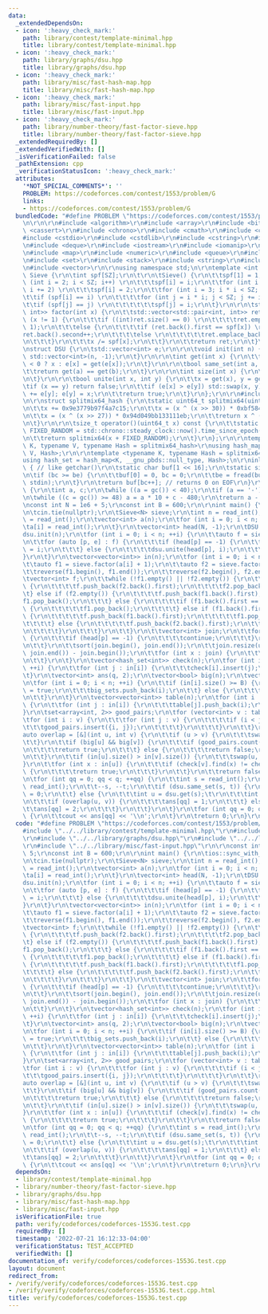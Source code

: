 ```yaml
---
data:
  _extendedDependsOn:
  - icon: ':heavy_check_mark:'
    path: library/contest/template-minimal.hpp
    title: library/contest/template-minimal.hpp
  - icon: ':heavy_check_mark:'
    path: library/graphs/dsu.hpp
    title: library/graphs/dsu.hpp
  - icon: ':heavy_check_mark:'
    path: library/misc/fast-hash-map.hpp
    title: library/misc/fast-hash-map.hpp
  - icon: ':heavy_check_mark:'
    path: library/misc/fast-input.hpp
    title: library/misc/fast-input.hpp
  - icon: ':heavy_check_mark:'
    path: library/number-theory/fast-factor-sieve.hpp
    title: library/number-theory/fast-factor-sieve.hpp
  _extendedRequiredBy: []
  _extendedVerifiedWith: []
  _isVerificationFailed: false
  _pathExtension: cpp
  _verificationStatusIcon: ':heavy_check_mark:'
  attributes:
    '*NOT_SPECIAL_COMMENTS*': ''
    PROBLEM: https://codeforces.com/contest/1553/problem/G
    links:
    - https://codeforces.com/contest/1553/problem/G
  bundledCode: "#define PROBLEM \"https://codeforces.com/contest/1553/problem/G\"\r\
    \n\r\n\r\n#include <algorithm>\r\n#include <array>\r\n#include <bitset>\r\n#include\
    \ <cassert>\r\n#include <chrono>\r\n#include <cmath>\r\n#include <complex>\r\n\
    #include <cstdio>\r\n#include <cstdlib>\r\n#include <cstring>\r\n#include <ctime>\r\
    \n#include <deque>\r\n#include <iostream>\r\n#include <iomanip>\r\n#include <list>\r\
    \n#include <map>\r\n#include <numeric>\r\n#include <queue>\r\n#include <random>\r\
    \n#include <set>\r\n#include <stack>\r\n#include <string>\r\n#include <unordered_map>\r\
    \n#include <vector>\r\n\r\nusing namespace std;\n\r\ntemplate <int SZ> struct\
    \ Sieve {\r\n\tint spf[SZ];\r\n\t\r\n\tSieve() {\r\n\t\tspf[1] = 1;\r\n\t\tfor\
    \ (int i = 2; i < SZ; i++) \r\n\t\t\tspf[i] = i;\r\n\t\tfor (int i = 4; i < SZ;\
    \ i += 2) \r\n\t\t\tspf[i] = 2;\r\n\t\tfor (int i = 3; i * i < SZ; i++) \r\n\t\
    \t\tif (spf[i] == i) \r\n\t\t\t\tfor (int j = i * i; j < SZ; j += i) \r\n\t\t\t\
    \t\tif (spf[j] == j) \r\n\t\t\t\t\t\tspf[j] = i;\r\n\t}\r\n\r\n\tstd::vector<std::pair<int,\
    \ int>> factor(int x) {\r\n\t\tstd::vector<std::pair<int, int>> ret;\r\n\t\twhile\
    \ (x != 1) {\r\n\t\t\tif ((int)ret.size() == 0) \r\n\t\t\t\tret.emplace_back(spf[x],\
    \ 1);\r\n\t\t\telse {\r\n\t\t\t\tif (ret.back().first == spf[x]) \r\n\t\t\t\t\t\
    ret.back().second++;\r\n\t\t\t\telse \r\n\t\t\t\t\tret.emplace_back(spf[x], 1);\r\
    \n\t\t\t}\r\n\t\t\tx /= spf[x];\r\n\t\t}\r\n\t\treturn ret;\r\n\t}\r\n};\r\n\r\
    \nstruct DSU {\r\n\tstd::vector<int> e;\r\n\r\n\tvoid init(int n) {\r\n\t\te =\
    \ std::vector<int>(n, -1);\r\n\t}\r\n\r\n\tint get(int x) {\r\n\t\treturn e[x]\
    \ < 0 ? x : e[x] = get(e[x]);\r\n\t}\r\n\r\n\tbool same_set(int a, int b) {\r\n\
    \t\treturn get(a) == get(b);\r\n\t}\r\n\r\n\tint size(int x) {\r\n\t\treturn -e[get(x)];\r\
    \n\t}\r\n\r\n\tbool unite(int x, int y) {\r\n\t\tx = get(x), y = get(y);\r\n\t\
    \tif (x == y) return false;\r\n\t\tif (e[x] > e[y]) std::swap(x, y);\r\n\t\te[x]\
    \ += e[y]; e[y] = x;\r\n\t\treturn true;\r\n\t}\r\n};\r\n\r\n#include <bits/extc++.h>\r\
    \n\r\nstruct splitmix64_hash {\r\n\tstatic uint64_t splitmix64(uint64_t x) {\r\
    \n\t\tx += 0x9e3779b97f4a7c15;\r\n\t\tx = (x ^ (x >> 30)) * 0xbf58476d1ce4e5b9;\r\
    \n\t\tx = (x ^ (x >> 27)) * 0x94d049bb133111eb;\r\n\t\treturn x ^ (x >> 31);\r\
    \n\t}\r\n\r\n\tsize_t operator()(uint64_t x) const {\r\n\t\tstatic const uint64_t\
    \ FIXED_RANDOM = std::chrono::steady_clock::now().time_since_epoch().count();\r\
    \n\t\treturn splitmix64(x + FIXED_RANDOM);\r\n\t}\r\n};\r\n\r\ntemplate <typename\
    \ K, typename V, typename Hash = splitmix64_hash>\r\nusing hash_map = __gnu_pbds::gp_hash_table<K,\
    \ V, Hash>;\r\n\r\ntemplate <typename K, typename Hash = splitmix64_hash>\r\n\
    using hash_set = hash_map<K, __gnu_pbds::null_type, Hash>;\n\r\ninline char gc()\
    \ { // like getchar()\r\n\tstatic char buf[1 << 16];\r\n\tstatic size_t bc, be;\r\
    \n\tif (bc >= be) {\r\n\t\tbuf[0] = 0, bc = 0;\r\n\t\tbe = fread(buf, 1, sizeof(buf),\
    \ stdin);\r\n\t}\r\n\treturn buf[bc++]; // returns 0 on EOF\r\n}\r\n\r\nint read_int()\
    \ {\r\n\tint a, c;\r\n\twhile ((a = gc()) < 40);\r\n\tif (a == '-') return -read_int();\r\
    \n\twhile ((c = gc()) >= 48) a = a * 10 + c - 480;\r\n\treturn a - 48;\r\n}\n\r\
    \nconst int N = 1e6 + 5;\r\nconst int B = 600;\r\n\r\nint main() {\r\n\tios::sync_with_stdio(false);\r\
    \n\tcin.tie(nullptr);\r\n\tSieve<N> sieve;\r\n\tint n = read_int();\r\n\tint q\
    \ = read_int();\r\n\tvector<int> a(n);\r\n\tfor (int i = 0; i < n; ++i) {\r\n\t\
    \ta[i] = read_int();\r\n\t}\r\n\tvector<int> head(N, -1);\r\n\tDSU dsu;\r\n\t\
    dsu.init(n);\r\n\tfor (int i = 0; i < n; ++i) {\r\n\t\tauto f = sieve.factor(a[i]);\r\
    \n\t\tfor (auto [p, e] : f) {\r\n\t\t\tif (head[p] == -1) {\r\n\t\t\t\thead[p]\
    \ = i;\r\n\t\t\t} else {\r\n\t\t\t\tdsu.unite(head[p], i);\r\n\t\t\t}\r\n\t\t\
    }\r\n\t}\r\n\tvector<vector<int>> in(n);\r\n\tfor (int i = 0; i < n; ++i) {\r\n\
    \t\tauto f1 = sieve.factor(a[i] + 1);\r\n\t\tauto f2 = sieve.factor(a[i]);\r\n\
    \t\treverse(f1.begin(), f1.end());\r\n\t\treverse(f2.begin(), f2.end());\r\n\t\
    \tvector<int> f;\r\n\t\twhile (!f1.empty() || !f2.empty()) {\r\n\t\t\tif (f1.empty())\
    \ {\r\n\t\t\t\tf.push_back(f2.back().first);\r\n\t\t\t\tf2.pop_back(); \r\n\t\t\
    \t} else if (f2.empty()) {\r\n\t\t\t\tf.push_back(f1.back().first);\r\n\t\t\t\t\
    f1.pop_back();\r\n\t\t\t} else {\r\n\t\t\t\tif (f1.back().first == f2.back().first)\
    \ {\r\n\t\t\t\t\tf1.pop_back();\r\n\t\t\t\t} else if (f1.back().first < f2.back().first)\
    \ {\r\n\t\t\t\t\tf.push_back(f1.back().first);\r\n\t\t\t\t\tf1.pop_back();\r\n\
    \t\t\t\t} else {\r\n\t\t\t\t\tf.push_back(f2.back().first);\r\n\t\t\t\t\tf2.pop_back();\r\
    \n\t\t\t\t}\r\n\t\t\t}\r\n\t\t}\r\n\t\tvector<int> join;\r\n\t\tfor (int p : f)\
    \ {\r\n\t\t\tif (head[p] == -1) {\r\n\t\t\t\tcontinue;\r\n\t\t\t}\r\n\t\t\tjoin.push_back(dsu.get(head[p]));\r\
    \n\t\t}\r\n\t\tsort(join.begin(), join.end());\r\n\t\tjoin.resize(unique(join.begin(),\
    \ join.end()) - join.begin());\r\n\t\tfor (int x : join) {\r\n\t\t\tin[x].push_back(i);\r\
    \n\t\t}\r\n\t}\r\n\tvector<hash_set<int>> check(n);\r\n\tfor (int i = 0; i < n;\
    \ ++i) {\r\n\t\tfor (int j : in[i]) {\r\n\t\t\tcheck[i].insert(j);\r\n\t\t}\r\n\
    \t}\r\n\tvector<int> ans(q, 2);\r\n\tvector<bool> big(n);\r\n\tvector<int> big_sets;\r\
    \n\tfor (int i = 0; i < n; ++i) {\r\n\t\tif (in[i].size() >= B) {\r\n\t\t\tbig[i]\
    \ = true;\r\n\t\t\tbig_sets.push_back(i);\r\n\t\t} else {\r\n\t\t\tbig[i] = false;\r\
    \n\t\t}\r\n\t}\r\n\tvector<vector<int>> table(n);\r\n\tfor (int i : big_sets)\
    \ {\r\n\t\tfor (int j : in[i]) {\r\n\t\t\ttable[j].push_back(i);\r\n\t\t}\r\n\t\
    }\r\n\tset<array<int, 2>> good_pairs;\r\n\tfor (vector<int> v : table) {\r\n\t\
    \tfor (int i : v) {\r\n\t\t\tfor (int j : v) {\r\n\t\t\t\tif (i < j) {\r\n\t\t\
    \t\t\tgood_pairs.insert({i, j});\r\n\t\t\t\t}\r\n\t\t\t}\r\n\t\t}\r\n\t}\r\n\t\
    auto overlap = [&](int u, int v) {\r\n\t\tif (u > v) {\r\n\t\t\tswap(u, v);\r\n\
    \t\t}\r\n\t\tif (big[u] && big[v]) {\r\n\t\t\tif (good_pairs.count({u, v})) {\r\
    \n\t\t\t\treturn true;\r\n\t\t\t} else {\r\n\t\t\t\treturn false;\r\n\t\t\t}\r\
    \n\t\t}\r\n\t\tif (in[u].size() > in[v].size()) {\r\n\t\t\tswap(u, v);\r\n\t\t\
    }\r\n\t\tfor (int x : in[u]) {\r\n\t\t\tif (check[v].find(x) != check[v].end())\
    \ {\r\n\t\t\t\treturn true;\r\n\t\t\t}\r\n\t\t}\r\n\t\treturn false;\r\n\t};\r\
    \n\tfor (int qq = 0; qq < q; ++qq) {\r\n\t\tint s = read_int();\r\n\t\tint t =\
    \ read_int();\r\n\t\t--s, --t;\r\n\t\tif (dsu.same_set(s, t)) {\r\n\t\t\tans[qq]\
    \ = 0;\r\n\t\t} else {\r\n\t\t\tint u = dsu.get(s);\t\r\n\t\t\tint v = dsu.get(t);\r\
    \n\t\t\tif (overlap(u, v)) {\r\n\t\t\t\tans[qq] = 1;\r\n\t\t\t} else {\r\n\t\t\
    \t\tans[qq] = 2;\r\n\t\t\t}\r\n\t\t}\r\n\t}\r\n\tfor (int qq = 0; qq < q; ++qq)\
    \ {\r\n\t\tcout << ans[qq] << '\\n';\r\n\t}\r\n\treturn 0;\r\n}\r\n\r\n"
  code: "#define PROBLEM \"https://codeforces.com/contest/1553/problem/G\"\r\n\r\n\
    #include \"../../library/contest/template-minimal.hpp\"\r\n#include \"../../library/number-theory/fast-factor-sieve.hpp\"\
    \r\n#include \"../../library/graphs/dsu.hpp\"\r\n#include \"../../library/misc/fast-hash-map.hpp\"\
    \r\n#include \"../../library/misc/fast-input.hpp\"\r\n\r\nconst int N = 1e6 +\
    \ 5;\r\nconst int B = 600;\r\n\r\nint main() {\r\n\tios::sync_with_stdio(false);\r\
    \n\tcin.tie(nullptr);\r\n\tSieve<N> sieve;\r\n\tint n = read_int();\r\n\tint q\
    \ = read_int();\r\n\tvector<int> a(n);\r\n\tfor (int i = 0; i < n; ++i) {\r\n\t\
    \ta[i] = read_int();\r\n\t}\r\n\tvector<int> head(N, -1);\r\n\tDSU dsu;\r\n\t\
    dsu.init(n);\r\n\tfor (int i = 0; i < n; ++i) {\r\n\t\tauto f = sieve.factor(a[i]);\r\
    \n\t\tfor (auto [p, e] : f) {\r\n\t\t\tif (head[p] == -1) {\r\n\t\t\t\thead[p]\
    \ = i;\r\n\t\t\t} else {\r\n\t\t\t\tdsu.unite(head[p], i);\r\n\t\t\t}\r\n\t\t\
    }\r\n\t}\r\n\tvector<vector<int>> in(n);\r\n\tfor (int i = 0; i < n; ++i) {\r\n\
    \t\tauto f1 = sieve.factor(a[i] + 1);\r\n\t\tauto f2 = sieve.factor(a[i]);\r\n\
    \t\treverse(f1.begin(), f1.end());\r\n\t\treverse(f2.begin(), f2.end());\r\n\t\
    \tvector<int> f;\r\n\t\twhile (!f1.empty() || !f2.empty()) {\r\n\t\t\tif (f1.empty())\
    \ {\r\n\t\t\t\tf.push_back(f2.back().first);\r\n\t\t\t\tf2.pop_back(); \r\n\t\t\
    \t} else if (f2.empty()) {\r\n\t\t\t\tf.push_back(f1.back().first);\r\n\t\t\t\t\
    f1.pop_back();\r\n\t\t\t} else {\r\n\t\t\t\tif (f1.back().first == f2.back().first)\
    \ {\r\n\t\t\t\t\tf1.pop_back();\r\n\t\t\t\t} else if (f1.back().first < f2.back().first)\
    \ {\r\n\t\t\t\t\tf.push_back(f1.back().first);\r\n\t\t\t\t\tf1.pop_back();\r\n\
    \t\t\t\t} else {\r\n\t\t\t\t\tf.push_back(f2.back().first);\r\n\t\t\t\t\tf2.pop_back();\r\
    \n\t\t\t\t}\r\n\t\t\t}\r\n\t\t}\r\n\t\tvector<int> join;\r\n\t\tfor (int p : f)\
    \ {\r\n\t\t\tif (head[p] == -1) {\r\n\t\t\t\tcontinue;\r\n\t\t\t}\r\n\t\t\tjoin.push_back(dsu.get(head[p]));\r\
    \n\t\t}\r\n\t\tsort(join.begin(), join.end());\r\n\t\tjoin.resize(unique(join.begin(),\
    \ join.end()) - join.begin());\r\n\t\tfor (int x : join) {\r\n\t\t\tin[x].push_back(i);\r\
    \n\t\t}\r\n\t}\r\n\tvector<hash_set<int>> check(n);\r\n\tfor (int i = 0; i < n;\
    \ ++i) {\r\n\t\tfor (int j : in[i]) {\r\n\t\t\tcheck[i].insert(j);\r\n\t\t}\r\n\
    \t}\r\n\tvector<int> ans(q, 2);\r\n\tvector<bool> big(n);\r\n\tvector<int> big_sets;\r\
    \n\tfor (int i = 0; i < n; ++i) {\r\n\t\tif (in[i].size() >= B) {\r\n\t\t\tbig[i]\
    \ = true;\r\n\t\t\tbig_sets.push_back(i);\r\n\t\t} else {\r\n\t\t\tbig[i] = false;\r\
    \n\t\t}\r\n\t}\r\n\tvector<vector<int>> table(n);\r\n\tfor (int i : big_sets)\
    \ {\r\n\t\tfor (int j : in[i]) {\r\n\t\t\ttable[j].push_back(i);\r\n\t\t}\r\n\t\
    }\r\n\tset<array<int, 2>> good_pairs;\r\n\tfor (vector<int> v : table) {\r\n\t\
    \tfor (int i : v) {\r\n\t\t\tfor (int j : v) {\r\n\t\t\t\tif (i < j) {\r\n\t\t\
    \t\t\tgood_pairs.insert({i, j});\r\n\t\t\t\t}\r\n\t\t\t}\r\n\t\t}\r\n\t}\r\n\t\
    auto overlap = [&](int u, int v) {\r\n\t\tif (u > v) {\r\n\t\t\tswap(u, v);\r\n\
    \t\t}\r\n\t\tif (big[u] && big[v]) {\r\n\t\t\tif (good_pairs.count({u, v})) {\r\
    \n\t\t\t\treturn true;\r\n\t\t\t} else {\r\n\t\t\t\treturn false;\r\n\t\t\t}\r\
    \n\t\t}\r\n\t\tif (in[u].size() > in[v].size()) {\r\n\t\t\tswap(u, v);\r\n\t\t\
    }\r\n\t\tfor (int x : in[u]) {\r\n\t\t\tif (check[v].find(x) != check[v].end())\
    \ {\r\n\t\t\t\treturn true;\r\n\t\t\t}\r\n\t\t}\r\n\t\treturn false;\r\n\t};\r\
    \n\tfor (int qq = 0; qq < q; ++qq) {\r\n\t\tint s = read_int();\r\n\t\tint t =\
    \ read_int();\r\n\t\t--s, --t;\r\n\t\tif (dsu.same_set(s, t)) {\r\n\t\t\tans[qq]\
    \ = 0;\r\n\t\t} else {\r\n\t\t\tint u = dsu.get(s);\t\r\n\t\t\tint v = dsu.get(t);\r\
    \n\t\t\tif (overlap(u, v)) {\r\n\t\t\t\tans[qq] = 1;\r\n\t\t\t} else {\r\n\t\t\
    \t\tans[qq] = 2;\r\n\t\t\t}\r\n\t\t}\r\n\t}\r\n\tfor (int qq = 0; qq < q; ++qq)\
    \ {\r\n\t\tcout << ans[qq] << '\\n';\r\n\t}\r\n\treturn 0;\r\n}\r\n\r\n"
  dependsOn:
  - library/contest/template-minimal.hpp
  - library/number-theory/fast-factor-sieve.hpp
  - library/graphs/dsu.hpp
  - library/misc/fast-hash-map.hpp
  - library/misc/fast-input.hpp
  isVerificationFile: true
  path: verify/codeforces/codeforces-1553G.test.cpp
  requiredBy: []
  timestamp: '2022-07-21 16:12:33-04:00'
  verificationStatus: TEST_ACCEPTED
  verifiedWith: []
documentation_of: verify/codeforces/codeforces-1553G.test.cpp
layout: document
redirect_from:
- /verify/verify/codeforces/codeforces-1553G.test.cpp
- /verify/verify/codeforces/codeforces-1553G.test.cpp.html
title: verify/codeforces/codeforces-1553G.test.cpp
---
```

